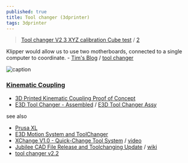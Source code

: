 ```yaml
---
published: true
title: Tool changer (3dprinter)
tags: 3dprinter
---
```

> [Tool changer V2 3 XYZ calibration Cube test](https://www.youtube.com/watch?v=ijRjTuI_AzM) / [2](https://www.youtube.com/watch?v=QW5Lyx8fMO0)

Klipper would allow us to use two motherboards, connected to a single computer to coordinate. - [Tim's Blog](https://tbnk.nl/posts/klipper-upgrade/) / [tool changer](https://tbnk.nl/posts/3d-printer-tool-changer/)

![caption](https://tbnk.nl/img/klipper/new-setup.png)

### [Kinematic Coupling](https://en.wikipedia.org/wiki/Kinematic_coupling)

- [3D Printed Kinematic Coupling Proof of Concept](https://www.youtube.com/watch?v=cfSHss5j5KU)
- [E3D Tool Changer - Assembled](https://www.thingiverse.com/thing:3880296) / [E3D Tool Changer Assy](https://www.thingiverse.com/thing:3714961)

see also
- [Prusa XL](https://www.prusa3d.com/product/original-prusa-xl-2/)
- [E3D Motion System and ToolChanger](https://e3d-online.com/pages/toolchanger?aff=9)
- [XChange V1.0 - Quick-Change Tool System](https://printermods.com/products/xchange-v1-0-3d-printer-quick-tool-changer-system?variant=41988467032300) / [video](https://www.youtube.com/watch?v=EVjchMw8L7Q)
- [Jubilee CAD File Release and Toolchanging Update](https://www.youtube.com/watch?v=7jGilt5ijQo) / [wiki](https://jubilee3d.com/index.php?title=Main_Page)
- [tool changer v2.2](https://www.youtube.com/watch?v=7SQQW1U3O4E)
